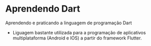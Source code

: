 # Aprendendo Dart
Aprendendo e praticando a linguagem de programação Dart

* Liguagem bastante utilizada para a programação de aplicativos multiplataforma (Android e IOS) a partir do framework Flutter.
